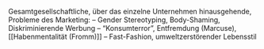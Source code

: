 Gesamtgesellschaftliche, über das einzelne
Unternehmen hinausgehende, Probleme des Marketing:
– Gender Stereotyping, Body-Shaming, Diskriminierende Werbung
– “Konsumterror”, Entfremdung (Marcuse), [[Habenmentalität (Fromm)]]
– Fast-Fashion, umweltzerstörender Lebensstil